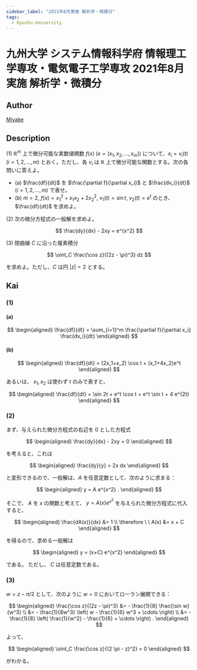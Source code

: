 ```yaml
---
sidebar_label: "2021年8月実施 解析学・微積分"
tags:
  - Kyushu-University
---
```

# 九州大学 システム情報科学府 情報理工学専攻・電気電子工学専攻 2021年8月実施 解析学・微積分

## **Author**
[Miyake](https://miyake.github.io/exams/index.html)

## **Description**
(1) $\mathbb{R}^m$ 上で微分可能な実数値関数 $f(x)$ $(x = (x_1, x_2, ..., x_m))$ について、$x_i = v_i(t)$ $(i = 1, 2, ..., m)$ とおく。ただし、各 $v_i$ は $\mathbb{R}$ 上で微分可能な関数とする。次の各問いに答えよ。

- (a) $\frac{df}{dt}$ を $\frac{\partial f}{\partial x_i}$ と $\frac{dv_i}{dt}$ $(i = 1, 2, ..., m)$ で表せ。
- (b) $m = 2$, $f(x) = x_1^2 + x_1x_2 + 2x_2^2$, $v_1(t) = \sin t$, $v_2(t) = e^t$ のとき、$\frac{df}{dt}$ を求めよ。

(2) 次の微分方程式の一般解を求めよ。  

$$
   \frac{dy}{dx} - 2xy = e^{x^2}
$$

(3) 閉曲線 $C$ に沿った複素積分  

$$
   \oint_C \frac{\cos z}{(2z - \pi)^3} dz
$$

を求めよ。ただし、$C$ は円 $|z| = 2$ とする。


## **Kai**
### (1)
#### (a)

$$
  \begin{aligned}
  \frac{df}{dt}
  = \sum_{i=1}^m \frac{\partial f}{\partial x_i} \frac{dv_i}{dt}
  \end{aligned}
$$

#### (b)

$$
  \begin{aligned}
  \frac{df}{dt}
  = (2x_1+x_2) \cos t + (x_1+4x_2)e^t
  \end{aligned}
$$

あるいは、 $x_1, x_2$ は使わず $t$ のみで表すと、

$$
  \begin{aligned}
  \frac{df}{dt}
  = \sin 2t + e^t \cos t + e^t \sin t + 4 e^{2t}
  \end{aligned}
$$

### (2)
まず、与えられた微分方程式の右辺を $0$ とした方程式

$$
  \begin{aligned}
  \frac{dy}{dx} - 2xy = 0
  \end{aligned}
$$

を考えると、これは

$$
  \begin{aligned}
  \frac{dy}{y} = 2x dx
  \end{aligned}
$$

と変形できるので、一般解は、$A$ を任意定数として、次のように求まる：

$$
  \begin{aligned}
  y = A e^{x^2}
  .
  \end{aligned}
$$

そこで、 $A$ を $x$ の関数と考えて、
$y = A(x)e^{x^2}$ を与えられた微分方程式に代入すると、

$$
  \begin{aligned}
  \frac{dA(x)}{dx} &= 1
  \\
  \therefore \ \ 
  A(x) &= x + C
  \end{aligned}
$$

を得るので、求める一般解は

$$
  \begin{aligned}
  y = (x+C) e^{x^2}
  \end{aligned}
$$

である。
ただし、 $C$ は任意定数である。

### (3)
$w=z-\pi/2$ として、次のように $w=0$ においてローラン展開できる：

$$
  \begin{aligned}
  \frac{\cos z}{(2z - \pi)^3}
  &= - \frac{1}{8} \frac{\sin w}{w^3}
  \\
  &= - \frac{1}{8w^3} \left( w - \frac{1}{6} w^3 + \cdots \right)
  \\
  &= - \frac{1}{8} \left( \frac{1}{w^2} - \frac{1}{6} + \cdots \right)
  .
  \end{aligned}
$$

よって、

$$
  \begin{aligned}
  \oint_C \frac{\cos z}{(2 \pi - z)^2} = 0
  \end{aligned}
$$

がわかる。